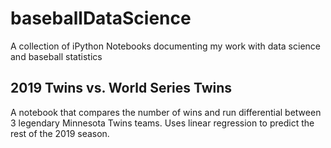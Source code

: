 # baseballDataScience
A collection of iPython Notebooks documenting my work with data science and baseball statistics

## 2019 Twins vs. World Series Twins
A notebook that compares the number of wins and run differential between 3 legendary Minnesota Twins teams.  Uses linear regression to predict the rest of the 2019 season.
